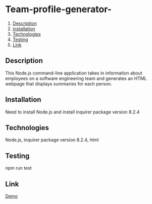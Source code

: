 # Team-profile-generator-

1. [Description](#description)
2. [installation](#installation)
3. [Technologies](#technologies)
4. [Testing](#testing)
5. [Link](#link)


<a name = "description"></a>
## Description
This Node.js command-line application takes in information about employees on a software engineering team and generates an HTML webpage that displays summaries for each person.

<a name = "installation"></a>
## Installation
Need to install Node.js and install inquirer package version 8.2.4

<a name = "technologies"></a>
## Technologies
Node.js,
inquirer package version 8.2.4,
html

<a name = "testing"></a>
## Testing
npm run test 

<a name = "Link"></a>
## Link
[Demo](https://drive.google.com/file/d/1zSopZ7iUaSraB9wPkSkltztW9qqiIBxV/view)
